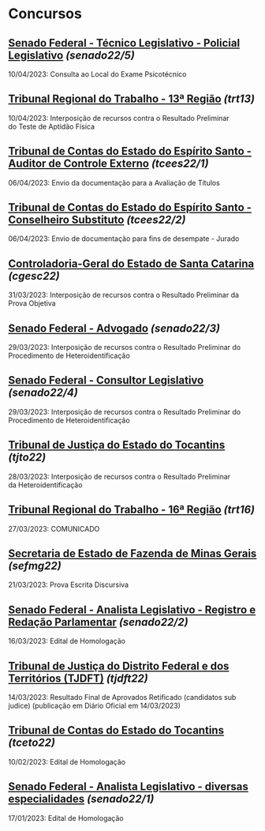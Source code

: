 # Concursos

## [Senado Federal - Técnico Legislativo - Policial Legislativo](./senado22-5/) *(senado22/5)*
10/04/2023: Consulta ao Local do Exame Psicotécnico

## [Tribunal Regional do Trabalho - 13ª Região](./trt13/) *(trt13)*
10/04/2023: Interposição de recursos contra o Resultado Preliminar do Teste de Aptidão Física

## [Tribunal de Contas do Estado do Espírito Santo - Auditor de Controle Externo](./tcees22-1/) *(tcees22/1)*
06/04/2023: Envio da documentação para a Avaliação de Títulos

## [Tribunal de Contas do Estado do Espírito Santo - Conselheiro Substituto](./tcees22-2/) *(tcees22/2)*
06/04/2023: Envio de documentação para fins de desempate - Jurado

## [Controladoria-Geral do Estado de Santa Catarina](./cgesc22/) *(cgesc22)*
31/03/2023: Interposição de recursos contra o Resultado Preliminar da Prova Objetiva

## [Senado Federal - Advogado](./senado22-3/) *(senado22/3)*
29/03/2023: Interposição de recursos contra o Resultado Preliminar do Procedimento de Heteroidentificação

## [Senado Federal - Consultor Legislativo](./senado22-4/) *(senado22/4)*
29/03/2023: Interposição de recursos contra o Resultado Preliminar do Procedimento de Heteroidentificação

## [Tribunal de Justiça do Estado do Tocantins](./tjto22/) *(tjto22)*
28/03/2023: Interposição de recursos contra o Resultado Preliminar da Heteroidentificação

## [Tribunal Regional do Trabalho - 16ª Região](./trt16/) *(trt16)*
27/03/2023: COMUNICADO

## [Secretaria de Estado de Fazenda de Minas Gerais](./sefmg22/) *(sefmg22)*
21/03/2023: Prova Escrita Discursiva

## [Senado Federal - Analista Legislativo - Registro e Redação Parlamentar](./senado22-2/) *(senado22/2)*
16/03/2023: Edital de Homologação

## [Tribunal de Justiça do Distrito Federal e dos Territórios (TJDFT)](./tjdft22/) *(tjdft22)*
14/03/2023: Resultado Final de Aprovados Retificado (candidatos sub judice) (publicação em Diário Oficial em 14/03/2023)

## [Tribunal de Contas do Estado do Tocantins](./tceto22/) *(tceto22)*
10/02/2023: Edital de Homologação

## [Senado Federal - Analista Legislativo - diversas especialidades](./senado22-1/) *(senado22/1)*
17/01/2023: Edital de Homologação
